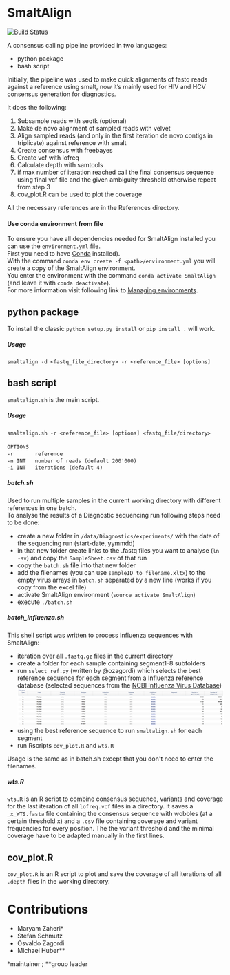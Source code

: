 # SmaltAlign

[![Build Status](https://travis-ci.org/medvir/SmaltAlign.svg?branch=master)](https://travis-ci.org/medvir/SmaltAlign)

A consensus calling pipeline provided in two languages: 
- python package 
- bash script 

Initially, the pipeline was used to make quick alignments of fastq reads against a reference using smalt, now it’s mainly used for HIV and HCV consensus generation for diagnostics.

It does the following:
 1. Subsample reads with seqtk (optional)
 2. Make de novo alignment of sampled reads with velvet
 3. Align sampled reads (and only in the first iteration de novo contigs in triplicate) against reference with smalt
 4. Create consensus with freebayes
 5. Create vcf with lofreq
 6. Calculate depth with samtools
 7. if max number of iteration reached call the final consensus sequence using final vcf file and the given ambiguity threshold otherwise repeat from step 3 
 9. cov_plot.R can be used to plot the coverage

All the necessary references are in the References directory.

#### Use conda environment from file
To ensure you have all dependencies needed for SmaltAlign installed you can use the `environment.yml` file.  
First you need to have [Conda](https://conda.io/docs/install/quick.html) installed).  
With the command `conda env create -f <path>/environment.yml` you will create a copy of the SmaltAlign environment.  
You enter the environment with the command `conda activate SmaltAlign` (and leave it with `conda deactivate`).  
For more information visit following link to [Managing environments](https://conda.io/docs/using/envs.html).

## python package 
To install the classic `python setup.py install` or `pip install .` will work. 
##### Usage
    smaltalign -d <fastq_file_directory> -r <reference_file> [options] 

## bash script
`smaltalign.sh` is the main script. 

##### Usage
	smaltalign.sh -r <reference_file> [options] <fastq_file/directory>

	OPTIONS
	-r       reference
	-n INT   number of reads (default 200'000)
	-i INT   iterations (default 4)

##### batch.sh
Used to run multiple samples in the current working directory with different references in one batch.  
To analyse the results of a Diagnostic sequencing run following steps need to be done:
* create a new folder in `/data/Diagnostics/experiments/` with the date of the sequencing run (start-date, yymmdd)
* in that new folder create links to the .fastq files you want to analyse (`ln -sv`) and copy the `SampleSheet.csv` of that run
* copy the `batch.sh` file into that new folder
* add the filenames (you can use `sampleID_to_filename.xltx`) to the empty virus arrays in `batch.sh` separated by a new line (works if you copy from the excel file)
* activate SmaltAlign environment (`source activate SmaltAlign`)
* execute `./batch.sh`

##### batch_influenza.sh
This shell script was written to process Influenza sequences with SmaltAlign:
* iteration over all `.fastq.gz` files in the current directory
* create a folder for each sample containing segment1-8 subfolders
* run `select_ref.py` (written by @ozagordi) which selects the best reference sequence for each segment from a Influenza reference database (selected sequences from the [NCBI Influenza Virus Database](https://www.ncbi.nlm.nih.gov/genomes/FLU/Database/nph-select.cgi?go=database))
![IV-A references](References/genomes_query.png)
* using the best reference sequence to run `smaltalign.sh` for each segment
* run Rscripts `cov_plot.R` and `wts.R`  

Usage is the same as in batch.sh except that you don't need to enter the filenames.

##### wts.R
`wts.R` is an R script to combine consensus sequence, variants and coverage for the last iteration of all `lofreq.vcf` files in a directory.
It saves a `_x_WTS.fasta` file containing the consensus sequence with wobbles (at a certain threshold x) and a `.csv` file  containing coverage and variant frequencies for every position.
The the variant threshold and the minimal coverage have to be adapted manually in the first lines.

## cov_plot.R
`cov_plot.R` is an R script to plot and save the coverage of all iterations of all `.depth` files in the working directory.

# Contributions
- Maryam Zaheri*
- Stefan Schmutz
- Osvaldo Zagordi
- Michael Huber**

*maintainer ; **group leader
